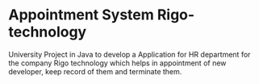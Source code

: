# Appointment System Rigo-technology
 University Project in Java to develop a Application for HR department for the company  Rigo technology which helps in appointment of new developer, keep record of them and terminate them.
